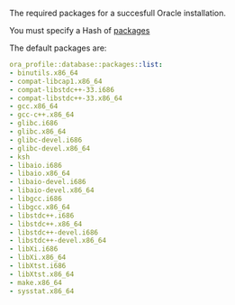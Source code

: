 The required packages for a succesfull Oracle installation.

You must specify a Hash of [packages](https://puppet.com/docs/puppet/6/types/package.html)


The default packages are:

```yaml
ora_profile::database::packages::list:
- binutils.x86_64
- compat-libcap1.x86_64
- compat-libstdc++-33.i686
- compat-libstdc++-33.x86_64
- gcc.x86_64
- gcc-c++.x86_64
- glibc.i686
- glibc.x86_64
- glibc-devel.i686
- glibc-devel.x86_64
- ksh
- libaio.i686
- libaio.x86_64
- libaio-devel.i686
- libaio-devel.x86_64
- libgcc.i686
- libgcc.x86_64
- libstdc++.i686
- libstdc++.x86_64
- libstdc++-devel.i686
- libstdc++-devel.x86_64
- libXi.i686
- libXi.x86_64
- libXtst.i686
- libXtst.x86_64
- make.x86_64
- sysstat.x86_64
```